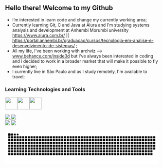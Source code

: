 ## Hello there! Welcome to my Github

- I’m interested in learn code and change my currently working area;
- Currently learning Git, C and Java at Alura and I'm studying systems analysis and development at Anhembi Morumbi university    https://www.alura.com.br/ ||  https://portal.anhembi.br/graduacao/cursos/tecnologia-em-analise-e-desenvolvimento-de-sistemas/ ;
- All my life, I've been working with archviz --> www.behance.com/inside3d but I've always been interested in coding and i decided to work in a broader market that will make it possible to fly even higher;
- I currently live in São Paulo and as I study remotely, I'm available to travel;

 ### Learning Technologies and Tools
  
<a href = "mailto:cguiama@gmail.com"><img src="https://cdn.jsdelivr.net/gh/devicons/devicon/icons/git/git-original.svg" width="40" height="40" /><img src="https://cdn.jsdelivr.net/gh/devicons/devicon/icons/java/java-plain.svg" width="40" height="40" /><img src="https://cdn.jsdelivr.net/gh/devicons/devicon/icons/c/c-plain.svg" width="40" height="40" />
  
<div>
<a href="https://github.com/cguiama">
<img height="180em" src="https://github-readme-stats.vercel.app/api/top-langs/?username=cguiama&layout=compact&langs_count=7&theme=dracula"/>
<img height="180em" src="https://github-readme-stats.vercel.app/api?username=cguiama&show_icons=true&theme=dracula&include_all_commits=true&count_private=true"/>
</div>

<div>
<a href = "mailto:cguiama@gmail.com"><img src="https://img.shields.io/badge/Gmail-D14836?style=for-the-badge&logo=gmail&logoColor=white" target="_blank"></a>
<a href="https://www.linkedin.com/in/guilherme-castro-dev/" target="_blank"><img src="https://img.shields.io/badge/-LinkedIn-%230077B5?style=for-the-badge&logo=linkedin&logoColor=white" target="_blank"></a>
</div>

  
![github contribution grid snake animation](https://raw.githubusercontent.com/platane/platane/output/github-contribution-grid-snake.svg)

